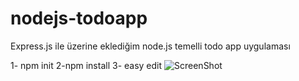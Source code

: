 # nodejs-todoapp
Express.js ile üzerine eklediğim node.js temelli todo app uygulaması

1- npm init
2-npm install
3- easy edit
![ScreenShot](https://i.imgyukle.com/2019/12/21/R6Psas.png)
